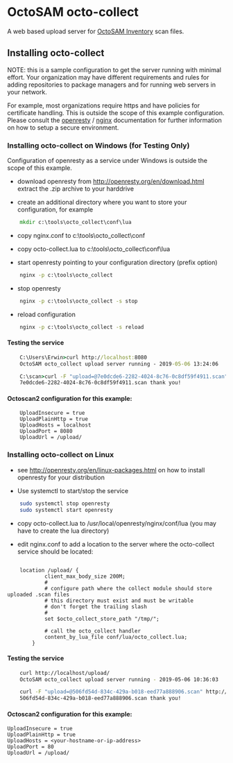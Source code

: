 
# OctoSAM octo-collect

A web based upload server for [OctoSAM Inventory](https://www.octosoft.ch) scan files.

## Installing octo-collect

NOTE: this is a sample configuration to get the server running with minimal effort.
Your organization may have different requirements and rules for adding repositories
to package managers and for running web servers in your network.

For example, most organizations require https and have policies for certificate handling.
This is outside the scope of this example configuration.
Please consult the [openresty](https://openresty.org) / [nginx](https://nginx.org) documentation for further information on how to setup a secure environment.

### Installing octo-collect on Windows (for Testing Only)

Configuration of openresty as a service under Windows is outside the scope of this example.

- download openresty from http://openresty.org/en/download.html extract the .zip archive to your harddrive

- create an additional directory where you want to store your configuration, for example

```cmd
    mkdir c:\tools\octo_collect\conf\lua
```

- copy nginx.conf to c:\tools\octo_collect\conf
- copy octo-collect.lua to c:\tools\octo_collect\conf\lua

- start openresty pointing to your configuration directory (prefix option)

```cmd
    nginx -p c:\tools\octo_collect
```

- stop openresty

```cmd
    nginx -p c:\tools\octo_collect -s stop
```

- reload configuration

```cmd
    nginx -p c:\tools\octo_collect -s reload
```

#### Testing the service

   
```cmd
    C:\Users\Erwin>curl http://localhost:8080
    OctoSAM octo_collect upload server running - 2019-05-06 13:24:06

    C:\scan>curl -F "upload=@7e0dcde6-2282-4024-8c76-0c8df59f4911.scan" http://localhost:8080
    7e0dcde6-2282-4024-8c76-0c8df59f4911.scan thank you!
```

#### Octoscan2 configuration for this example:


```properties
    UploadInsecure = true
    UploadPlainHttp = true
    UploadHosts = localhost
    UploadPort = 8080
    UploadUrl = /upload/
```

### Installing octo-collect on Linux

- see <http://openresty.org/en/linux-packages.html> on how to install openresty for your distribution

- Use systemctl to start/stop the service

```bash
    sudo systemctl stop openresty
    sudo systemctl start openresty
```

- copy octo-collect.lua to /usr/local/openresty/nginx/conf/lua (you may have to create the lua directory)

- edit nginx.conf to add a location to the server where the octo-collect service should be located:

```nginx

    location /upload/ {
            client_max_body_size 200M;
            #
            # configure path where the collect module should store uploaded .scan files
            # this directory must exist and must be writable
            # don't forget the trailing slash
            #
            set $octo_collect_store_path "/tmp/";

            # call the octo_collect handler
            content_by_lua_file conf/lua/octo_collect.lua;
        }

```

#### Testing the service

```bash
    curl http://localhost/upload/
    OctoSAM octo_collect upload server running - 2019-05-06 10:36:03

    curl -F "upload=@506fd54d-834c-429a-b018-eed77a888906.scan" http://<your-hostname-or-ip-address>/upload/
    506fd54d-834c-429a-b018-eed77a888906.scan thank you!
```

#### Octoscan2 configuration for this example:

```properties
UploadInsecure = true
UploadPlainHttp = true
UploadHosts = <your-hostname-or-ip-address>
UploadPort = 80
UploadUrl = /upload/
```

